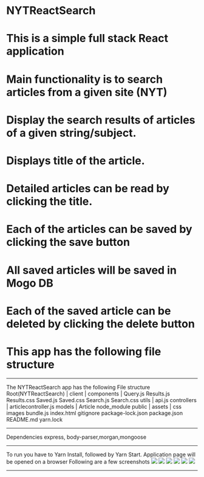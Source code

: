 # NYTReactSearch
# This is a simple full stack React application
# Main functionality is to search articles from a given site (NYT)
# Display the search results of articles of a given string/subject.
# Displays title of the article.
# Detailed articles can be read by clicking the title.
# Each of the articles can be saved by clicking the save button
# All saved articles will be saved in Mogo DB
# Each of the saved article can be deleted by clicking the delete button
# This app has the following file structure
**********************************************************************************************************
The NYTReactSearch app has the following File structure
Root(NYTReactSearch)
    |
    client
        |
        components
            |
            Query.js
            Results.js
            Results.css
            Saved.js
            Saved.css
            Search.js
            Search.css
        utils
            |
            api.js
        controllers
            |
            articlecontroller.js
        models
            |
            Article
        node_module
        public
            |
            assets
                |
                css
                images
            bundle.js
            index.html
        gitignore
        package-lock.json
        package.json
        README.md
        yarn.lock
***************************************************************************************************************
Dependencies
express, body-parser,morgan,mongoose
***************************************************************************************************************
To run you have to Yarn Install, followed by Yarn Start. Application page will be opened on a browser
Following are a few screenshots
![](https://github.com/JPillai2018/clickygamereact-jp/blob/master/public/images/ClickyGame-1.PNG)
![](https://github.com/JPillai2018/clickygamereact-jp/blob/master/public/images/ClickyGame-2.PNG)
![](https://github.com/JPillai2018/clickygamereact-jp/blob/master/public/images/ClickyGame-3.png)
![](https://github.com/JPillai2018/clickygamereact-jp/blob/master/public/images/ClickyGame-Won-4.PNG)
![](https://github.com/JPillai2018/clickygamereact-jp/blob/master/public/images/ClickyGame-Won-5.png)
![](https://github.com/JPillai2018/clickygamereact-jp/blob/master/public/images/ClickyGame-Won-6.png)
****************************************************************************************************************